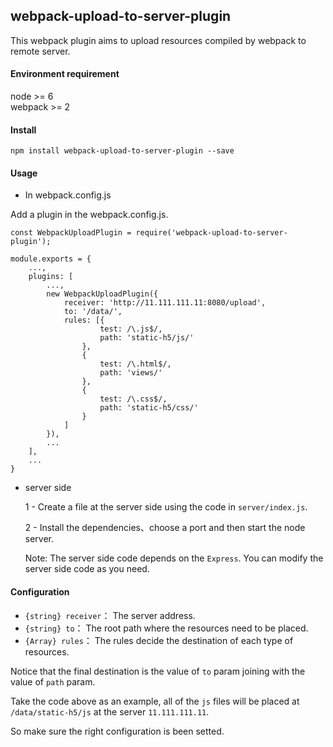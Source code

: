 ## webpack-upload-to-server-plugin

This webpack plugin aims to upload resources compiled by webpack to remote server.

#### Environment requirement
node >= 6 <br>
webpack >= 2 

#### Install
`npm install webpack-upload-to-server-plugin --save`

#### Usage
- In webpack.config.js

Add a plugin in the webpack.config.js.

```
const WebpackUploadPlugin = require('webpack-upload-to-server-plugin');

module.exports = {
    ...,
    plugins: [
        ...,
        new WebpackUploadPlugin({
            receiver: 'http://11.111.111.11:8080/upload',
            to: '/data/',
            rules: [{
                    test: /\.js$/,
                    path: 'static-h5/js/'
                },
                {
                    test: /\.html$/,
                    path: 'views/'
                },
                {
                    test: /\.css$/,
                    path: 'static-h5/css/'
                }
            ]
        }),
        ...
    ],
    ...
}
```
- server side

    1 - Create a file at the server side using the code in `server/index.js`.

    2 - Install the dependencies、choose a port and then start the node server.

    Note: The server side code depends on the `Express`. You can modify the server side code as you need.

#### Configuration

- `{string} receiver`： The server address.
- `{string} to`： The root path where the resources need to be placed.
- `{Array} rules`： The rules decide the destination of each type of resources. 

Notice that the final destination is the value of `to` param joining with the value of `path` param.<br>

Take the code above as an example, all of the `js` files will be placed
at `/data/static-h5/js` at the server `11.111.111.11`.<br>

So make sure the right configuration is been setted.







